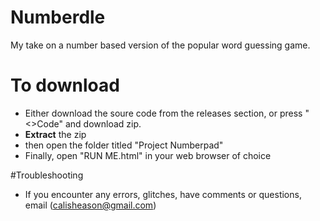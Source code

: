 # Numberdle
My take on a number based version of the popular word guessing game.

# To download
- Either download the soure code from the releases section, or press "<>Code" and download zip.
- <b>Extract</b> the zip
- then open the folder titled "Project Numberpad"
- Finally, open "RUN ME.html" in your web browser of choice

#Troubleshooting
- If you encounter any errors, glitches, have comments or questions, email (calisheason@gmail.com)
